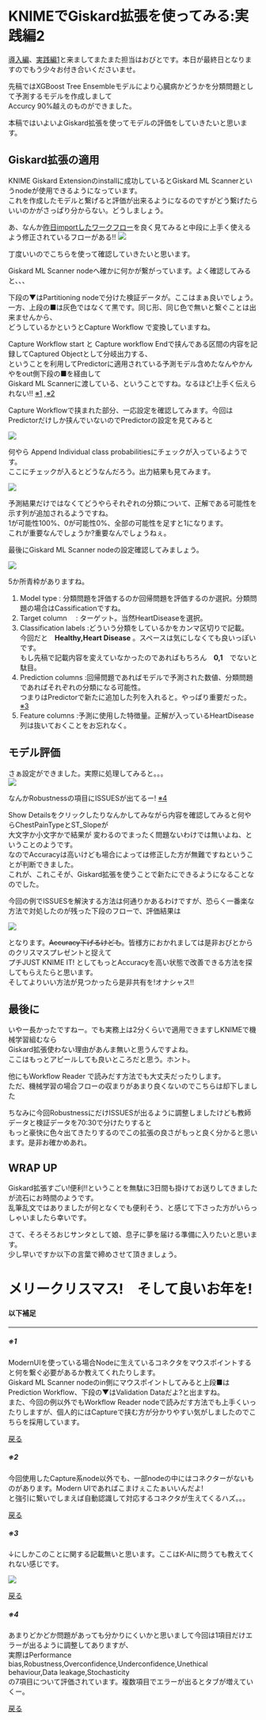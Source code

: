 
# KNIMEでGiskard拡張を使ってみる:実践編2

[導入編](1.md)、[実践編1](2.md)と来ましてまたまた担当はおびとです。本日が最終日となりますのでもう少々お付き合いくださいませ。  

先稿ではXGBoost Tree Ensembleモデルにより心臓病かどうかを分類問題として予測するモデルを作成しまして  
Accurcy 90%越えのものができました。  

本稿ではいよいよGiskard拡張を使ってモデルの評価をしていきたいと思います。    

## Giskard拡張の適用
KNIME Giskard Extensionのinstallに成功しているとGiskard ML Scannerというnodeが使用できるようになっています。  
これを作成したモデルと繋げると評価が出来るようになるのですがどう繋げたらいいのかがさっぱり分からない。どうしましょう。  

あ、なんか[昨日importしたワークフロー](https://hub.knime.com/s/JdP2MNsecFvmiNOs)を良く見てみると中段に上手く使えるよう修正されているフローがある!!
![](./images/6.png)

丁度いいのでこちらを使って確認していきたいと思います。

Giskard ML Scanner nodeへ確かに何かが繋がっています。よく確認してみると、、、  

下段の▼はPartitioning nodeで分けた検証データが。ここはまぁ良いでしょう。  
一方、上段の■は灰色ではなくて黒です。同じ形、同じ色で無いと繋ぐことは出来ませんから、  
どうしているかというとCapture Workflow で変換していますね。

Capture Workflow start と Capture workflow Endで挟んである区間の内容を記録してCaptured Objectとして分岐出力する、  
ということを利用してPredictorに適用されている予測モデル含めたなんやかんやをout側下段の■を経由して  
Giskard ML Scannerに渡している、ということですね。なるほど!上手く伝えられない!!  [※1](#1) ,[※2](#2)
<a id=a> </a>

Capture Workflowで挟まれた部分、一応設定を確認してみます。今回はPredictorだけしか挟んでいないのでPredictorの設定を見てみると

![](./images/7.png)

何やら Append Individual class probabilitiesにチェックが入っているようです。  
ここにチェックが入るとどうなんだろう。出力結果も見てみます。

![](./images/8.png)

予測結果だけではなくてどうやらそれぞれの分類について、正解である可能性を示す列が追加されるようですね。  
1が可能性100%、0が可能性0%、全部の可能性を足すと1になります。  
これが重要なんでしょうか?重要なんでしょうねぇ。

最後にGiskard ML Scanner nodeの設定確認してみましょう。

![](./images/9.png)
  
5か所青枠がありますね。
<a id=b> </a>
1. Model type	            : 分類問題を評価するのか回帰問題を評価するのか選択。分類問題の場合はCassificationですね。
2. Target column　	      : ターゲット。当然HeartDiseaseを選択。  
3. Classification labels	:どういう分類をしているかをカンマ区切りで記載。  
     今回だと　**Healthy,Heart Disease** 。スペースは気にしなくても良いっぽいです。  
     もし先稿で記載内容を変えていなかったのであればもちろん　**0,1**　でないと駄目。
5. Prediction columns	    :回帰問題であればモデルで予測された数値、分類問題であればそれぞれの分類になる可能性。  
     つまりはPredictorで新たに追加した列を入れると。やっぱり重要だった。 [※3](#3)
6. Feature columns        :予測に使用した特徴量。正解が入っているHeartDisease列は抜いておくことをお忘れなく。

## モデル評価

さぁ設定ができました。実際に処理してみると。。。  
![](./images/10.png)

なんかRobustnessの項目にISSUESが出てるー!  [※4](#4)  


<a id=c> </a>
Show Detailsをクリックしたりなんかしてみながら内容を確認してみると何やらChestPainTypeとST_Slopeが  
大文字か小文字かで結果が  変わるのでまったく問題ないわけでは無いよね、ということのようです。  
なのでAccuracyは高いけども場合によっては修正した方が無難ですねということが判断できました。  
これが、これこそが、Giskard拡張を使うことで新たにできるようになることなのでした。

今回の例でISSUESを解決する方法は何通りかあるわけですが、恐らく一番楽な方法で対処したのが残った下段のフローで、評価結果は

![](./images/11.png)

となります。~~Accuracy下げるけども~~。皆様方におかれましては是非おびとからのクリスマスプレゼントと捉えて  
プチJUST KNIME IT! としてもっとAccuracyを高い状態で改善できる方法を探してもらえたらと思います。  
そしてよりいい方法が見つかったら是非共有を!オナシャス!!


## 最後に

いやー長かったですねー。でも実務上は2分くらいで適用できますしKNIMEで機械学習組むなら  
Giskard拡張使わない理由があんま無いと思うんですよね。  
ここはもっとアピールしても良いところだと思う。ホント。

他にもWorkflow Reader で読みだす方法でも大丈夫だったりします。  
ただ、機械学習の場合フローの収まりがあまり良くないのでこちらは却下しました

ちなみに今回RobustnessにだけISSUESが出るように調整しましたけども教師データと検証データを70:30で分けたりすると  
もっと豪快に色々出てきたりするのでこの拡張の良さがもっと良く分かると思います。是非お確かめあれ。



## WRAP UP

Giskard拡張すごい!便利!!ということを無駄に3日間も掛けてお送りしてきましたが流石にお時間のようです。  
乱筆乱文ではありましたが何となくでも便利そう、と感じて下さった方がいらっしゃいましたら幸いです。  

さて、そろそろおじサンタとして娘、息子に夢を届ける準備に入りたいと思います。  
少し早いですか以下の言葉で締めさせて頂きましょう。

# メリークリスマス!　そして良いお年を!


#### 以下補足


---

<h5 id=1>※1</h5>

ModernUIを使っている場合Nodeに生えているコネクタをマウスポイントすると何を繋ぐ必要があるか教えてくれたりします。  
Giskard ML Scanner nodeのin側にマウスポイントしてみると上段■はPrediction Workflow、下段の▼はValidation Dataだよ?と出ますね。  
また、今回の例以外でもWorkflow Reader nodeで読みだす方法でも上手くいったりしますが、個人的にはCaptureで挟む方が分かりやすい気がしましたのでこちらを採用しています。

[戻る](#a)

<h5 id=2>※2</h5>

今回使用したCapture系node以外でも、一部nodeの中にはコネクターがないものがあります。Modern UIであればこまけぇこたぁいいんだよ!  
と強引に繋いでしまえば自動認識して対応するコネクタが生えてくるハズ。。。  

[戻る](#a)


<h5 id=3>※3</h5>

↓にしかこのことに関する記載無いと思います。ここはK-AIに問うても教えてくれない感じです。

![](./images/12.png)  

[戻る](#b)

<h5 id=4>※4</h5>

あまりどかどか問題があっても分かりにくいかと思いまして今回は1項目だけエラーが出るように調整してありますが、  
実際はPerformance bias,Robustness,Overconfidence,Underconfidence,Unethical behaviour,Data leakage,Stochasticity  
の7項目について評価されています。複数項目でエラーが出るとタブが増えていくー。


[戻る](#c)

